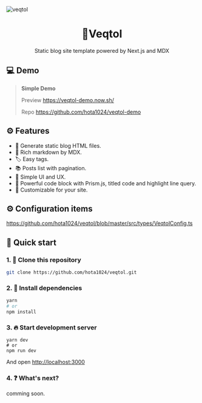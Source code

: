 ![veqtol](https://user-images.githubusercontent.com/24543982/81640328-34f9ae80-9459-11ea-8ead-3019f21e5875.png)

<h1 align="center">🔺Veqtol</h1>
<p align="center">Static blog site template powered by Next.js and MDX</p>

## 💻 Demo

> **Simple Demo**
>
> Preview <https://veqtol-demo.now.sh/>
>
> Repo <https://github.com/hota1024/veqtol-demo>

## ⚙ Features

- 🚀 Generate static blog HTML files.
- 📕 Rich markdown by MDX.
- 🏷️ Easy tags.
- 📚 Posts list with pagination.
- 🎨 Simple UI and UX.
- 🐯 Powerful code block with Prism.js, titled code and highlight line query.
- 🔧 Customizable for your site.

## ⚙ Configuration items

<https://github.com/hota1024/veqtol/blob/master/src/types/VeqtolConfig.ts>

## 🚀 Quick start

### 1. 🔽 Clone this repository

```bash
git clone https://github.com/hota1024/veqtol.git
```

### 2. 🔗 Install dependencies

```bash
yarn
# or
npm install
```

### 3. 🔥 Start development server

```
yarn dev
# or
npm run dev
```

And open <http://localhost:3000>

### 4. ❓ What's next?

comming soon.
